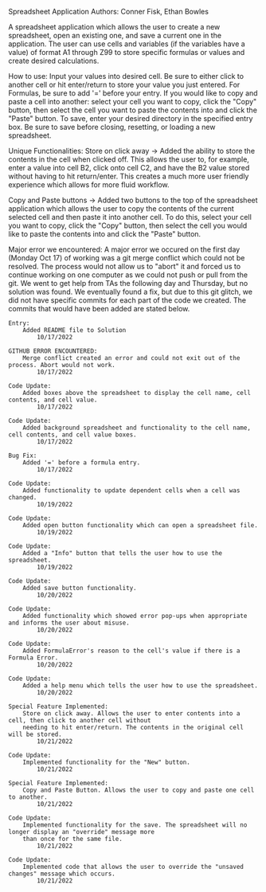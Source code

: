 
Spreadsheet Application
Authors: Conner Fisk, Ethan Bowles

A spreadsheet application which allows the user to create a new spreadsheet, open an existing one, and save a current one in the application. The user can use cells 
and variables (if the variables have a value) of format A1 through Z99 to store specific formulas or values and create desired calculations.

How to use:
	Input your values into desired cell.
	Be sure to either click to another cell or hit enter/return to store your value you just entered.
	For Formulas, be sure to add '=' before your entry.
	If you would like to copy and paste a cell into another:
		select your cell you want to copy, click the "Copy" button, then select the cell you want to paste the contents into and click the "Paste" button.
	To save, enter your desired directory in the specified entry box.
	Be sure to save before closing, resetting, or loading a new spreadsheet.
	    
Unique Functionalities:
Store on click away -> Added the ability to store the contents in the cell when clicked off. This allows the user to, for example, enter a value into cell B2, click 
onto cell C2, and have the B2 value stored without having to hit return/enter. This creates a much more user friendly experience which allows for more fluid workflow.

Copy and Paste buttons -> Added two buttons to the top of the spreadsheet application which allows the user to copy the contents of the current selected cell and then 
paste it into another cell. To do this, select your cell you want to copy, click the "Copy" button, then select the cell you would like to paste the contents into and 
click the "Paste" button.


Major error we encountered:
	A major error we occured on the first day (Monday Oct 17) of working was a git merge conflict which could not be resolved. The process would not allow us 
	to "abort" it and forced us to continue working on one computer as we could not push or pull from the git. We went to get help from TAs the following day 
	and Thursday, but no solution was found. We eventually found a fix, but due to this git glitch, we did not have specific commits for each part of the code 
	we created. The commits that would have been added are stated below.
	
	Entry:
		Added README file to Solution
			10/17/2022

	GITHUB ERROR ENCOUNTERED:
		Merge conflict created an error and could not exit out of the process. Abort would not work.
			10/17/2022

	Code Update:
		Added boxes above the spreadsheet to display the cell name, cell contents, and cell value.
			10/17/2022 

	Code Update:
		Added background spreadsheet and functionality to the cell name, cell contents, and cell value boxes.
			10/17/2022

	Bug Fix:
		Added '=' before a formula entry.
			10/17/2022
	
	Code Update:
		Added functionality to update dependent cells when a cell was changed.
			10/19/2022

	Code Update:
		Added open button functionality which can open a spreadsheet file.
			10/19/2022
			
	Code Update:
		Added a "Info" button that tells the user how to use the spreadsheet.
			10/19/2022

	Code Update:
		Added save button functionality.
			10/20/2022

	Code Update:
		Added functionality which showed error pop-ups when appropriate and informs the user about misuse.
			10/20/2022

	Code Update:
		Added FormulaError's reason to the cell's value if there is a Formula Error.
			10/20/2022

	Code Update:
		Added a help menu which tells the user how to use the spreadsheet.
			10/20/2022
			
	Special Feature Implemented:
		Store on click away. Allows the user to enter contents into a cell, then click to another cell without 
		needing to hit enter/return. The contents in the original cell will be stored.
			10/21/2022
			
	Code Update:
		Implemented functionality for the "New" button.
			10/21/2022
	
	Special Feature Implemented:
		Copy and Paste Button. Allows the user to copy and paste one cell to another.
			10/21/2022
			
	Code Update:
		Implemented functionality for the save. The spreadsheet will no longer display an "override" message more 
		than once for the same file.
			10/21/2022
			
	Code Update:
		Implemented code that allows the user to override the "unsaved changes" message which occurs.
			10/21/2022
